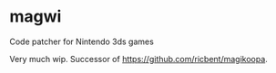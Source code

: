 # magwi

Code patcher for Nintendo 3ds games

Very much wip. Successor of https://github.com/ricbent/magikoopa.
